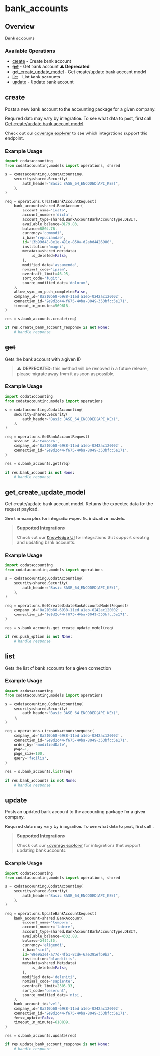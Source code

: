 # bank_accounts

## Overview

Bank accounts

### Available Operations

* [create](#create) - Create bank account
* [~~get~~](#get) - Get bank account :warning: **Deprecated**
* [get_create_update_model](#get_create_update_model) - Get create/update bank account model
* [list](#list) - List bank accounts
* [update](#update) - Update bank account

## create

Posts a new bank account to the accounting package for a given company.

Required data may vary by integration. To see what data to post, first call [Get create/update bank account model](https://docs.codat.io/accounting-api#/operations/get-create-update-bankAccounts-model).

Check out our [coverage explorer](https://knowledge.codat.io/supported-features/accounting?view=tab-by-data-type&dataType=bankAccounts) to see which integrations support this endpoint.


### Example Usage

```python
import codataccounting
from codataccounting.models import operations, shared

s = codataccounting.CodatAccounting(
    security=shared.Security(
        auth_header="Basic BASE_64_ENCODED(API_KEY)",
    ),
)

req = operations.CreateBankAccountRequest(
    bank_account=shared.BankAccount(
        account_name='iusto',
        account_number='dicta',
        account_type=shared.BankAccountBankAccountType.DEBIT,
        available_balance=3179.83,
        balance=8804.76,
        currency='commodi',
        i_ban='repudiandae',
        id='13b99d48-8e1e-491e-850a-d2abd4426980',
        institution='magni',
        metadata=shared.Metadata(
            is_deleted=False,
        ),
        modified_date='assumenda',
        nominal_code='ipsam',
        overdraft_limit=46.95,
        sort_code='fugit',
        source_modified_date='dolorum',
    ),
    allow_sync_on_push_complete=False,
    company_id='8a210b68-6988-11ed-a1eb-0242ac120002',
    connection_id='2e9d2c44-f675-40ba-8049-353bfcb5e171',
    timeout_in_minutes=569618,
)

res = s.bank_accounts.create(req)

if res.create_bank_account_response is not None:
    # handle response
```

## ~~get~~

Gets the bank account with a given ID

> :warning: **DEPRECATED**: this method will be removed in a future release, please migrate away from it as soon as possible.

### Example Usage

```python
import codataccounting
from codataccounting.models import operations

s = codataccounting.CodatAccounting(
    security=shared.Security(
        auth_header="Basic BASE_64_ENCODED(API_KEY)",
    ),
)

req = operations.GetBankAccountRequest(
    account_id='tempora',
    company_id='8a210b68-6988-11ed-a1eb-0242ac120002',
    connection_id='2e9d2c44-f675-40ba-8049-353bfcb5e171',
)

res = s.bank_accounts.get(req)

if res.bank_account is not None:
    # handle response
```

## get_create_update_model

Get create/update bank account model. Returns the expected data for the request payload.

See the examples for integration-specific indicative models.

> **Supported Integrations**
> 
> Check out our [Knowledge UI](https://knowledge.codat.io/supported-features/accounting?view=tab-by-data-type&dataType=bankAccounts) for integrations that support creating and updating bank accounts.


### Example Usage

```python
import codataccounting
from codataccounting.models import operations

s = codataccounting.CodatAccounting(
    security=shared.Security(
        auth_header="Basic BASE_64_ENCODED(API_KEY)",
    ),
)

req = operations.GetCreateUpdateBankAccountsModelRequest(
    company_id='8a210b68-6988-11ed-a1eb-0242ac120002',
    connection_id='2e9d2c44-f675-40ba-8049-353bfcb5e171',
)

res = s.bank_accounts.get_create_update_model(req)

if res.push_option is not None:
    # handle response
```

## list

Gets the list of bank accounts for a given connection

### Example Usage

```python
import codataccounting
from codataccounting.models import operations

s = codataccounting.CodatAccounting(
    security=shared.Security(
        auth_header="Basic BASE_64_ENCODED(API_KEY)",
    ),
)

req = operations.ListBankAccountsRequest(
    company_id='8a210b68-6988-11ed-a1eb-0242ac120002',
    connection_id='2e9d2c44-f675-40ba-8049-353bfcb5e171',
    order_by='-modifiedDate',
    page=1,
    page_size=100,
    query='facilis',
)

res = s.bank_accounts.list(req)

if res.bank_accounts is not None:
    # handle response
```

## update

Posts an updated bank account to the accounting package for a given company.

Required data may vary by integration. To see what data to post, first call []().

> **Supported Integrations**
> 
> Check out our [coverage explorer](https://knowledge.codat.io/supported-features/accounting?view=tab-by-data-type&dataType=bankAccounts) for integrations that support updating bank accounts.

### Example Usage

```python
import codataccounting
from codataccounting.models import operations, shared

s = codataccounting.CodatAccounting(
    security=shared.Security(
        auth_header="Basic BASE_64_ENCODED(API_KEY)",
    ),
)

req = operations.UpdateBankAccountRequest(
    bank_account=shared.BankAccount(
        account_name='tempore',
        account_number='labore',
        account_type=shared.BankAccountBankAccountType.DEBIT,
        available_balance=4332.88,
        balance=2487.53,
        currency='eligendi',
        i_ban='sint',
        id='69e9a3ef-a77d-4fb1-8cd6-6ae395efb9ba',
        institution='blanditiis',
        metadata=shared.Metadata(
            is_deleted=False,
        ),
        modified_date='deleniti',
        nominal_code='sapiente',
        overdraft_limit=2305.33,
        sort_code='deserunt',
        source_modified_date='nisi',
    ),
    bank_account_id='vel',
    company_id='8a210b68-6988-11ed-a1eb-0242ac120002',
    connection_id='2e9d2c44-f675-40ba-8049-353bfcb5e171',
    force_update=False,
    timeout_in_minutes=618809,
)

res = s.bank_accounts.update(req)

if res.update_bank_account_response is not None:
    # handle response
```
